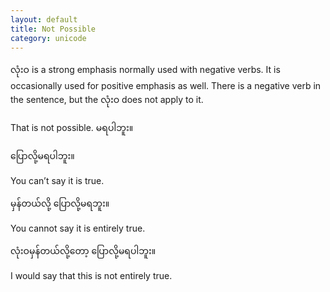 ```yaml
---
layout: default
title: Not Possible
category: unicode
---
```


<p><span class='mm3'>လုံးဝ</span> is a strong emphasis normally used with negative verbs. It is occasionally used for positive emphasis as well. There is a negative verb in the sentence, but the <span class='mm3'>လုံးဝ</span> does not apply to it.</p>

<p>That is not possible.<span class='mm3'> မရပါဘူး။</span></p>

<p class='hide-trigger'><span class='mm3'>ပြောလို့မရပါဘူး။</span></p>
<p class='hide-this'>You can’t say it is true.</p>

<p class='hide-trigger'><span class='mm3'>မှန်တယ်လို့ ပြောလို့မရဘူး။</span></p>
<p class='hide-this'>You cannot say it is entirely true.</p>

<p class='hide-trigger'><span class='mm3'>လုံးဝမှန်တယ်လို့တော့ ပြောလို့မရပါဘူး။</span></p>
<p class='hide-this'>I would say that this is not entirely true.</p>
